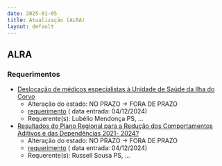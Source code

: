 ```yaml
---
date: 2025-01-05
title: Atualização (ALRA)
layout: default
---
```

## ALRA

### Requerimentos

* [Deslocação de médicos especialistas à Unidade de Saúde da Ilha do Corvo](http://base.alra.pt:82/4DACTION/w_pesquisa_registo/4/8621)
  * Alteração do estado: NO PRAZO → FORA DE PRAZO
  * [requerimento](http://base.alra.pt:82/Doc_Req/XIIIreque222.pdf) ( data entrada: 04/12/2024)
  * Requerente(s): Lubélio Mendonça PS, ...
* [Resultados do Plano Regional para a Redução dos Comportamentos Aditivos e das Dependências 2021- 2024?](http://base.alra.pt:82/4DACTION/w_pesquisa_registo/4/8622)
  * Alteração do estado: NO PRAZO → FORA DE PRAZO
  * [requerimento](http://base.alra.pt:82/Doc_Req/XIIIreque223.pdf) ( data entrada: 04/12/2024)
  * Requerente(s): Russell Sousa PS, ...
